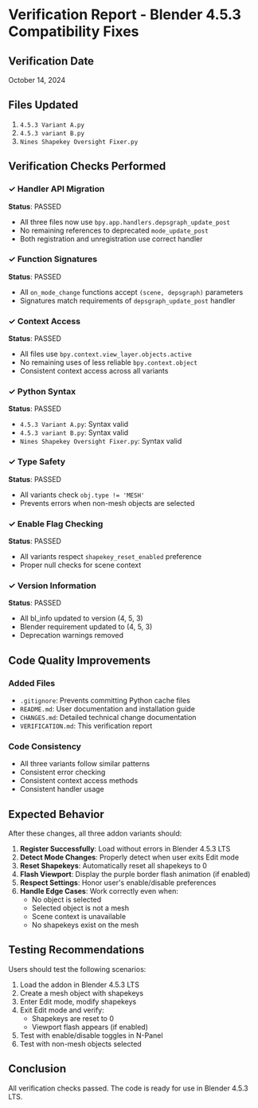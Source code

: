 # Verification Report - Blender 4.5.3 Compatibility Fixes

## Verification Date
October 14, 2024

## Files Updated
1. `4.5.3 Variant A.py`
2. `4.5.3 variant B.py`
3. `Nines Shapekey Oversight Fixer.py`

## Verification Checks Performed

### ✓ Handler API Migration
**Status**: PASSED
- All three files now use `bpy.app.handlers.depsgraph_update_post`
- No remaining references to deprecated `mode_update_post`
- Both registration and unregistration use correct handler

### ✓ Function Signatures
**Status**: PASSED
- All `on_mode_change` functions accept `(scene, depsgraph)` parameters
- Signatures match requirements of `depsgraph_update_post` handler

### ✓ Context Access
**Status**: PASSED
- All files use `bpy.context.view_layer.objects.active`
- No remaining uses of less reliable `bpy.context.object`
- Consistent context access across all variants

### ✓ Python Syntax
**Status**: PASSED
- `4.5.3 Variant A.py`: Syntax valid
- `4.5.3 variant B.py`: Syntax valid
- `Nines Shapekey Oversight Fixer.py`: Syntax valid

### ✓ Type Safety
**Status**: PASSED
- All variants check `obj.type != 'MESH'`
- Prevents errors when non-mesh objects are selected

### ✓ Enable Flag Checking
**Status**: PASSED
- All variants respect `shapekey_reset_enabled` preference
- Proper null checks for scene context

### ✓ Version Information
**Status**: PASSED
- All bl_info updated to version (4, 5, 3)
- Blender requirement updated to (4, 5, 3)
- Deprecation warnings removed

## Code Quality Improvements

### Added Files
- `.gitignore`: Prevents committing Python cache files
- `README.md`: User documentation and installation guide
- `CHANGES.md`: Detailed technical change documentation
- `VERIFICATION.md`: This verification report

### Code Consistency
- All three variants follow similar patterns
- Consistent error checking
- Consistent context access methods
- Consistent handler usage

## Expected Behavior

After these changes, all three addon variants should:

1. **Register Successfully**: Load without errors in Blender 4.5.3 LTS
2. **Detect Mode Changes**: Properly detect when user exits Edit mode
3. **Reset Shapekeys**: Automatically reset all shapekeys to 0
4. **Flash Viewport**: Display the purple border flash animation (if enabled)
5. **Respect Settings**: Honor user's enable/disable preferences
6. **Handle Edge Cases**: Work correctly even when:
   - No object is selected
   - Selected object is not a mesh
   - Scene context is unavailable
   - No shapekeys exist on the mesh

## Testing Recommendations

Users should test the following scenarios:

1. Load the addon in Blender 4.5.3 LTS
2. Create a mesh object with shapekeys
3. Enter Edit mode, modify shapekeys
4. Exit Edit mode and verify:
   - Shapekeys are reset to 0
   - Viewport flash appears (if enabled)
5. Test with enable/disable toggles in N-Panel
6. Test with non-mesh objects selected

## Conclusion

All verification checks passed. The code is ready for use in Blender 4.5.3 LTS.
